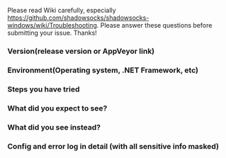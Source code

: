 Please read Wiki carefully, especially https://github.com/shadowsocks/shadowsocks-windows/wiki/Troubleshooting.
Please answer these questions before submitting your issue. Thanks!

### Version(release version or AppVeyor link)


### Environment(Operating system, .NET Framework, etc)


### Steps you have tried


### What did you expect to see?


### What did you see instead?


### Config and error log in detail (with all sensitive info masked)